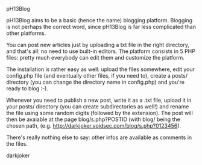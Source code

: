 pH13Blog

pH13Blog aims to be a basic (hence the name) blogging platform. Blogging is not
perhaps the correct word, since pH13Blog is far less complicated than other 
platforms.

You can post new articles just by uploading a txt file in the right directory, 
and that's all: no need to use built-in editors. The platform consists in 5
PHP files: pretty much everybody can edit them and customize the platform.

The installation is rather easy as well: upload the files somewhere, edit your
config.php file (and eventually other files, if you need to), create a posts/
directory (you can change the directory name in config.php) and you're ready to
blog :-). 

Whenever you need to publish a new post, write it as a .txt file, upload it in
your posts/ directory (you can create subdirectories as well!) and rename the 
file using some random digits (followed by the extension). The post will then be
avaiable at the page blog/s.php?POSTID (with blog/ being the chosen path,
(e.g. http://darkjoker.voidsec.com/blog/s.php?0123456).

There's really nothing else to say: other infos are available as comments in the
files.

darkjoker
